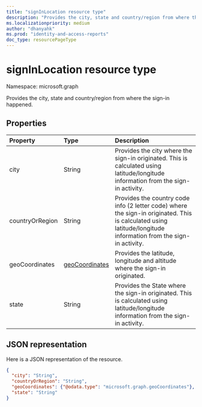 ```yaml
---
title: "signInLocation resource type"
description: "Provides the city, state and country/region from where the sign-in happened."
ms.localizationpriority: medium
author: "dhanyahk"
ms.prod: "identity-and-access-reports"
doc_type: resourcePageType
---
```


# signInLocation resource type

Namespace: microsoft.graph

Provides the city, state and country/region from where the sign-in happened.

## Properties

| Property	   | Type	|Description|
|:---------------|:--------|:----------|
|city|String|Provides the city where the sign-in originated. This is calculated using latitude/longitude information from the sign-in activity.|
|countryOrRegion|String|Provides the country code info (2 letter code) where the sign-in originated.  This is calculated using latitude/longitude information from the sign-in activity.|
|geoCoordinates|[geoCoordinates](geocoordinates.md)|Provides the latitude, longitude and altitude where the sign-in originated.|
|state|String|Provides the State where the sign-in originated. This is calculated using latitude/longitude information from the sign-in activity.|

## JSON representation

Here is a JSON representation of the resource.

<!-- {
  "blockType": "resource",
  "optionalProperties": [

  ],
  "@odata.type": "microsoft.graph.signInLocation"
}-->

```json
{
  "city": "String",
  "countryOrRegion": "String",
  "geoCoordinates": {"@odata.type": "microsoft.graph.geoCoordinates"},
  "state": "String"
}

```

<!-- uuid: 8fcb5dbc-d5aa-4681-8e31-b001d5168d79
2015-10-25 14:57:30 UTC -->
<!-- {
  "type": "#page.annotation",
  "description": "signInLocation resource",
  "keywords": "",
  "section": "documentation",
  "tocPath": ""
}-->


